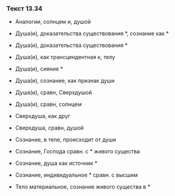 ### Текст 13.34

- Аналогии, солнцем и, душой

- Душа(и), доказательства существования *, сознание как *

- Душа(и), доказательства существования *

- Душа(и), как трансцендентная к, телу

- Душа(и), сияние *

- Душа(и), сознание, как признак души

- Душа(и), сравн, Сверхдушой

- Душа(и), сравн, солнцем

- Сверхдуша, как друг

- Сверхдуша, сравн, душой

- Сознание, в теле, происходит от души

- Сознание, Господа сравн. с * живого существа

- Сознание, душа как источник *

- Сознание, индивидуальное * сравн. с высшим

- Тело материальное, сознание живого существа в *
	
